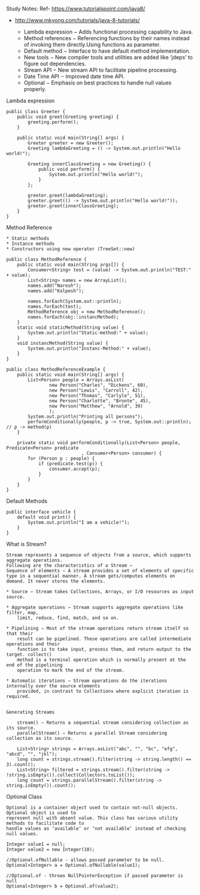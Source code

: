 Study Notes: Ref- https://www.tutorialspoint.com/java8/

* http://www.mkyong.com/tutorials/java-8-tutorials/

	* Lambda expression	− Adds functional processing capability to Java.
	* Method references	− Referencing functions by their names instead of invoking them directly.Using functions as parameter.
	* Default method	− Interface to have default method implementation.
	* New tools			− New compiler tools and utilities are added like ‘jdeps’ to figure out dependencies.
	* Stream API		− New stream API to facilitate pipeline processing.
	* Date Time API		− Improved date time API.
	* Optional			− Emphasis on best practices to handle null values properly.
	

Lambda expression
	
	public class Greeter {
		public void greet(Greeting greeting) {
			greeting.perform();
		}
		
		public static void main(String[] args) {
			Greeter greeter = new Greeter();
			Greeting lambdaGreeting = () -> System.out.println("Hello world!");
			
			Greeting innerClassGreeting = new Greeting() {
				public void perform() {
					System.out.println("Hello world!");
				}
			};
			
			greeter.greet(lambdaGreeting);
			greeter.greet(() -> System.out.println("Hello world!"));
			greeter.greet(innerClassGreeting);
		}
	}
		
	
Method Reference 

	* Static methods
	* Instance methods
	* Constructors using new operator (TreeSet::new)
		
	public class MethodReference {
		public static void main(String args[]) {
			Consumer<String> test = (value) -> System.out.println("TEST:" + value);
			List<String> names = new ArrayList();
			names.add("Naresh");
			names.add("Kalpesh");

			names.forEach(System.out::println);
			names.forEach(test);
			MethodReference obj = new MethodReference();
			names.forEach(obj::instancMethod);
		}
		static void staticMethod(String value) {
			System.out.println("Static-method:" + value);
		}
		void instancMethod(String value) {
			System.out.println("Instanc-Method:" + value);
		}
	}
	
	public class MethodReferenceExample {
		public static void main(String[] args) {
			List<Person> people = Arrays.asList(
					new Person("Charles", "Dickens", 60),
					new Person("Lewis", "Carroll", 42),
					new Person("Thomas", "Carlyle", 51),
					new Person("Charlotte", "Bronte", 45),
					new Person("Matthew", "Arnold", 39)
					);
			System.out.println("Printing all persons");
			performConditionally(people, p -> true, System.out::println); // p -> method(p)
		}

		private static void performConditionally(List<Person> people, Predicate<Person> predicate
								, Consumer<Person> consumer) {
			for (Person p : people) {
				if (predicate.test(p)) {
					consumer.accept(p);
				}
			}
		}
	}

Default Methods
	
	public interface vehicle {
		default void print() {
			System.out.println("I am a vehicle!");
		}
	}
	
What is Stream?
	
	Stream represents a sequence of objects from a source, which supports aggregate operations. 
	Following are the characteristics of a Stream −
	Sequence of elements − A stream provides a set of elements of specific type in a sequential manner. A stream gets/computes elements on demand. It never stores the elements.

	* Source − Stream takes Collections, Arrays, or I/O resources as input source.

	* Aggregate operations − Stream supports aggregate operations like filter, map, 
		limit, reduce, find, match, and so on.

	* Pipelining − Most of the stream operations return stream itself so that their 
		result can be pipelined. These operations are called intermediate operations and their 
		function is to take input, process them, and return output to the target. collect() 
		method is a terminal operation which is normally present at the end of the pipelining 
		operation to mark the end of the stream.

	* Automatic iterations − Stream operations do the iterations internally over the source elements 
		provided, in contrast to Collections where explicit iteration is required.
		
	
	Generating Streams
	
		stream() − Returns a sequential stream considering collection as its source.
		parallelStream() − Returns a parallel Stream considering collection as its source.
		
		List<String> strings = Arrays.asList("abc", "", "bc", "efg", "abcd", "", "jkl");
		long count = strings.stream().filter(string -> string.length() == 3).count();
		List<String> filtered = strings.stream().filter(string -> !string.isEmpty()).collect(Collectors.toList());
		long count = strings.parallelStream().filter(string -> string.isEmpty()).count();
	
Optional Class
	
	Optional is a container object used to contain not-null objects. Optional object is used to 
	represent null with absent value. This class has various utility methods to facilitate code to 
	handle values as ‘available’ or ‘not available’ instead of checking null values.
	
	Integer value1 = null;
	Integer value2 = new Integer(10);

	//Optional.ofNullable - allows passed parameter to be null.
	Optional<Integer> a = Optional.ofNullable(value1);

	//Optional.of - throws NullPointerException if passed parameter is null
	Optional<Integer> b = Optional.of(value2);
	
	
